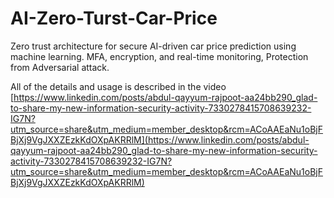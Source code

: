 # AI-Zero-Turst-Car-Price

Zero trust architecture for secure AI-driven car price prediction using machine learning. MFA, encryption, and real-time monitoring, Protection from Adversarial attack.

All of the details and usage is described in the video [https://www.linkedin.com/posts/abdul-qayyum-rajpoot-aa24bb290_glad-to-share-my-new-information-security-activity-7330278415708639232-IG7N?utm_source=share&utm_medium=member_desktop&rcm=ACoAAEaNu1oBjFBjXj9VgJXXZEzkKdOXpAKRRlM](https://www.linkedin.com/posts/abdul-qayyum-rajpoot-aa24bb290_glad-to-share-my-new-information-security-activity-7330278415708639232-IG7N?utm_source=share&utm_medium=member_desktop&rcm=ACoAAEaNu1oBjFBjXj9VgJXXZEzkKdOXpAKRRlM)